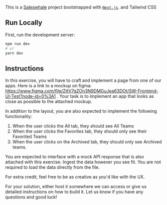 This is a [Saleswhale](https://www.saleswhale.com/) project bootstrapped with [`Next.js`](https://github.com/zeit/next.js/tree/canary/packages/create-next-app). and Tailwind CSS

## Run Locally

First, run the development server:

```bash
npm run dev
# or
yarn dev
```


## Instructions

In this exercise, you will have to craft and implement a page from one of our apps. 
Here is a link to a mockup on figma: https://www.figma.com/file/ZttV7gZOn3N9DMGuJea63DOt/SW-Frontend-UI-Test?node-id=0%3A1 . Your task is to implement an app that looks as close as possible to the attached mockup.

In addition to the layout, you are also expected to implement the following functionality:
1. When the user clicks the All tab, they should see All Teams
2. When the user clicks the Favorites tab, they should only see their Favorited Teams
3. When the user clicks on the Archived tab, they should only see Archived teams.

You are expected to interface with a mock API response that is also attached with this exercise. Ingest the data however you see fit. You are not required to load the data directly from the file.

For extra credit, feel free to be as creative as you'd like with the UX.

For your solution, either host it somewhere we can access or give us detailed instructions on how to build it. Let us know if you have any questions and good luck!